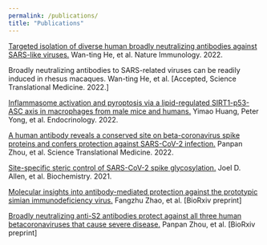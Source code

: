 ```yaml
---
permalink: /publications/
title: "Publications"
---
```

<a href="https://www.ncbi.nlm.nih.gov/pmc/articles/PMC8845431/">Targeted isolation  of diverse human broadly  neutralizing  antibodies against SARS-like viruses.</a> Wan-ting He, et al. Nature Immunology. 2022. 

Broadly neutralizing antibodies to SARS-related viruses can be readily induced in rhesus macaques. Wan-ting He, et al. [Accepted, Science Translational Medicine. 2022.]

<a href="https://academic.oup.com/endo/article/163/4/bqac014/6523230">Inflammasome activation and pyroptosis via a lipid-regulated SIRT1-p53-ASC axis in macrophages from male mice and humans.</a> Yimao Huang, Peter Yong, et al. Endocrinology. 2022. 

<a href="https://academic.oup.com/endo/article/163/4/bqac014/6523230">A human antibody reveals a conserved site on beta-coronavirus spike proteins and confers protection against SARS-CoV-2 infection.</a> Panpan Zhou, et al. Science Translational Medicine. 2022.

<a href="https://pubs.acs.org/doi/10.1021/acs.biochem.1c00279">Site-specific steric control of SARS-CoV-2 spike glycosylation.</a> Joel D. Allen, et al. Biochemistry. 2021.

<a href="https://www.biorxiv.org/content/10.1101/2021.12.22.473937v1">Molecular insights into antibody-mediated protection against the prototypic simian immunodeficiency virus.</a> Fangzhu Zhao, et al. [BioRxiv preprint]

<a href="https://www.ncbi.nlm.nih.gov/pmc/articles/PMC8923106/">Broadly neutralizing anti-S2 antibodies protect against all three human betacoronaviruses that cause severe disease.</a> Panpan Zhou, et al. [BioRxiv preprint]
